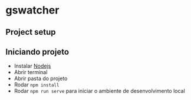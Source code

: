 # gswatcher

## Project setup

## Iniciando projeto
- Instalar [Nodejs](https://nodejs.org/en/)
- Abrir terminal
- Abrir pasta do projeto
- Rodar `npm install`
- Rodar `npm run serve` para iniciar o ambiente de desenvolvimento local
